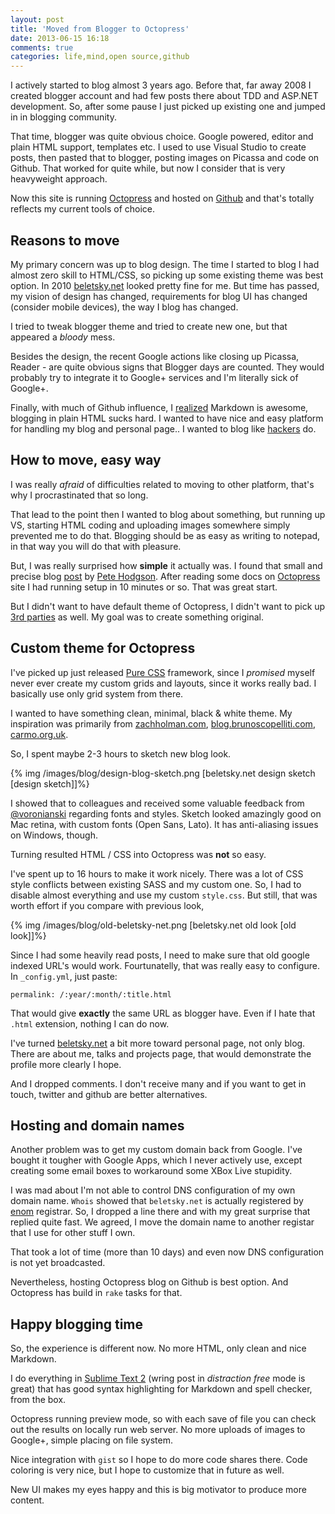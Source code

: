 ```yaml
---
layout: post
title: 'Moved from Blogger to Octopress'
date: 2013-06-15 16:18
comments: true
categories: life,mind,open source,github
---
```


I actively started to blog almost 3 years ago. Before that, far away 2008 I created blogger account and had few posts there about TDD and ASP.NET development. So, after some pause I just picked up existing one and jumped in in blogging community.

That time, blogger was quite obvious choice. Google powered, editor and plain HTML support, templates etc. I used to use Visual Studio to create posts, then pasted that to blogger, posting images on Picassa and code on Github. That worked for quite while, but now I consider that is very heavyweight approach.

Now this site is running [Octopress](http://octopress.org/) and hosted on [Github](https://github.com/) and that's totally reflects my current tools of choice.

<!-- more -->

## Reasons to move

My primary concern was up to blog design. The time I started to blog I had almost zero skill to HTML/CSS, so picking up some existing theme was best option. In 2010 [beletsky.net](http://beletsky.net) looked pretty fine for me. But time has passed, my vision of design has changed, requirements for blog UI has changed (consider mobile devices), the way I blog has changed.

I tried to tweak blogger theme and tried to create new one, but that appeared a _bloody_ mess.

Besides the design, the recent Google actions like closing up Picassa, Reader - are quite obvious signs that Blogger days are counted. They would probably try to integrate it to Google+ services and I'm literally sick of Google+.

Finally, with much of Github influence, I [realized](http://alexbeletsky.github.io/2013/05/github-as-blogging-platform.html) Markdown is awesome, blogging in plain HTML sucks hard. I wanted to have nice and easy platform for handling my blog and personal page.. I wanted to blog like [hackers](http://tom.preston-werner.com/2008/11/17/blogging-like-a-hacker.html) do.

## How to move, easy way

I was really _afraid_ of difficulties related to moving to other platform, that's why I procrastinated that so long.

That lead to the point then I wanted to blog about something, but running up VS, starting HTML coding and uploading images somewhere simply prevented me to do that. Blogging should be as easy as writing to notepad, in that way you will do that with pleasure.

But, I was really surprised how **simple** it actually was. I found that small and precise blog [post](http://blog.thepete.net/blog/2012/02/08/blogger-to-octopress/) by [Pete Hodgson](http://twitter.com/ph1). After reading some docs on [Octopress](http://octopress.org/) site I had running setup in 10 minutes or so. That was great start.

But I didn't want to have default theme of Octopress, I didn't want to pick up [3rd parties](https://github.com/imathis/octopress/wiki/3rd-Party-Octopress-Themes) as well. My goal was to create something original.

## Custom theme for Octopress

I've picked up just released [Pure CSS](http://purecss.io/) framework, since I _promised_ myself never ever create my custom grids and layouts, since it works really bad. I basically use only grid system from there.

I wanted to have something clean, minimal, black & white theme. My inspiration was primarily from [zachholman.com](http://zachholman.com/), [blog.brunoscopelliti.com](http://blog.brunoscopelliti.com/), [carmo.org.uk](http://carmo.org.uk/).

So, I spent maybe 2-3 hours to sketch new blog look.

{% img /images/blog/design-blog-sketch.png [beletsky.net design sketch [design sketch]]%}

I showed that to colleagues and received some valuable feedback from [@voronianski](http://twitter.com/voronianski) regarding fonts and styles. Sketch looked amazingly good on Mac retina, with custom fonts (Open Sans, Lato). It has anti-aliasing issues on Windows, though.

Turning resulted HTML / CSS into Octopress was **not** so easy.

I've spent up to 16 hours to make it work nicely. There was a lot of CSS style conflicts between existing SASS and my custom one. So, I had to disable almost everything and use my custom `style.css`. But still, that was worth effort if you compare with previous look,

{% img /images/blog/old-beletsky-net.png [beletsky.net old look [old look]]%}

Since I had some heavily read posts, I need to make sure that old google indexed URL's would work. Fourtunatelly, that was really easy to configure. In `_config.yml`, just paste:

```
permalink: /:year/:month/:title.html
```

That would give **exactly** the same URL as blogger have. Even if I hate that `.html` extension, nothing I can do now.

I've turned [beletsky.net](http://beletsky.net) a bit more toward personal page, not only blog. There are about me, talks and projects page, that would demonstrate the profile more clearly I hope.

And I dropped comments. I don't receive many and if you want to get in touch, twitter and github are better alternatives.

## Hosting and domain names

Another problem was to get my custom domain back from Google. I've bought it tougher with Google Apps, which I never actively use, except creating some email boxes to workaround some XBox Live stupidity.

I was mad about I'm not able to control DNS configuration of my own domain name. `Whois` showed that `beletsky.net` is actually registered by [enom](http://www.enom.com/) registrar. So, I dropped a line there and with my great surprise that replied quite fast. We agreed, I move the domain name to another registar that I use for other stuff I own.

That took a lot of time (more than 10 days) and even now DNS configuration is not yet broadcasted.

Nevertheless, hosting Octopress blog on Github is best option. And Octopress has build in `rake` tasks for that.

## Happy blogging time

So, the experience is different now. No more HTML, only clean and nice Markdown.

I do everything in [Sublime Text 2]() (wring post in _distraction free_ mode is great) that has good syntax highlighting for Markdown and spell checker, from the box.

Octopress running preview mode, so with each save of file you can check out the results on locally run web server. No more uploads of images to Google+, simple placing on file system.

Nice integration with `gist` so I hope to do more code shares there. Code coloring is very nice, but I hope to customize that in future as well.

New UI makes my eyes happy and this is big motivator to produce more content.

